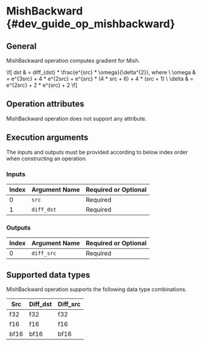 # MishBackward {#dev_guide_op_mishbackward}

## General

MishBackward operation computes gradient for Mish.

\f[ dst & = diff_{dst} * \frac{e^{src} * \omega}{\delta^{2}}, where \\
\omega & = e^{3src} + 4 * e^{2src} + e^{src} * (4 * src + 6) + 4 * (src + 1) \\
\delta & = e^{2src} + 2 * e^{src} + 2 \f]

## Operation attributes

MishBackward operation does not support any attribute.

## Execution arguments

The inputs and outputs must be provided according to below index order when
constructing an operation.

### Inputs

Index | Argument Name | Required or Optional
-- | -- | --
0 | `src` | Required
1 | `diff_dst` | Required

### Outputs

Index | Argument Name | Required or Optional
-- | -- | --
0 | `diff_src` | Required

## Supported data types

MishBackward operation supports the following data type combinations.

Src | Diff_dst | Diff_src
-- | -- | --
f32 | f32 | f32
f16 | f16 | f16
bf16 | bf16 | bf16